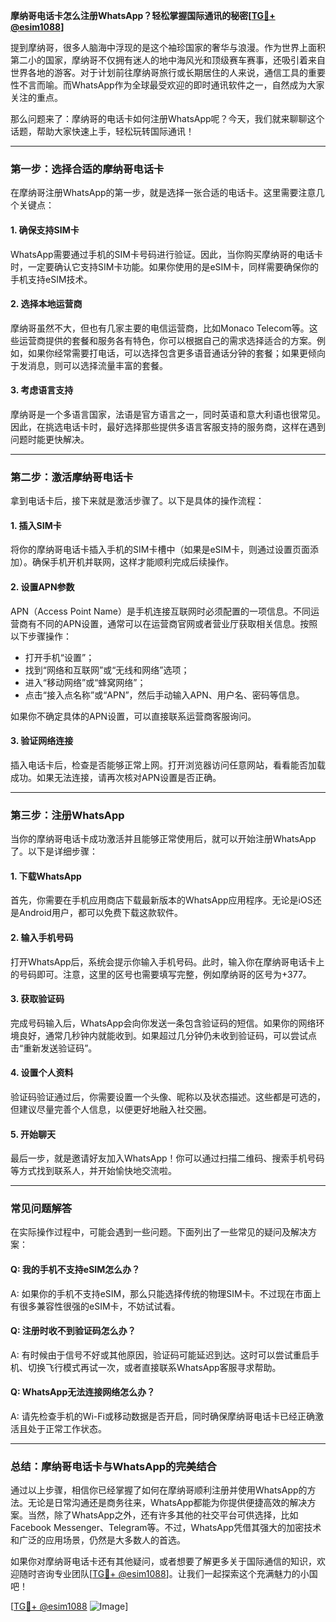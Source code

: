 **摩纳哥电话卡怎么注册WhatsApp？轻松掌握国际通讯的秘密[[TG💪+ @esim1088](https://t.me/s/esim1088)]**

提到摩纳哥，很多人脑海中浮现的是这个袖珍国家的奢华与浪漫。作为世界上面积第二小的国家，摩纳哥不仅拥有迷人的地中海风光和顶级赛车赛事，还吸引着来自世界各地的游客。对于计划前往摩纳哥旅行或长期居住的人来说，通信工具的重要性不言而喻。而WhatsApp作为全球最受欢迎的即时通讯软件之一，自然成为大家关注的重点。

那么问题来了：摩纳哥的电话卡如何注册WhatsApp呢？今天，我们就来聊聊这个话题，帮助大家快速上手，轻松玩转国际通讯！

---

### **第一步：选择合适的摩纳哥电话卡**

在摩纳哥注册WhatsApp的第一步，就是选择一张合适的电话卡。这里需要注意几个关键点：

#### **1. 确保支持SIM卡**
WhatsApp需要通过手机的SIM卡号码进行验证。因此，当你购买摩纳哥的电话卡时，一定要确认它支持SIM卡功能。如果你使用的是eSIM卡，同样需要确保你的手机支持eSIM技术。

#### **2. 选择本地运营商**
摩纳哥虽然不大，但也有几家主要的电信运营商，比如Monaco Telecom等。这些运营商提供的套餐和服务各有特色，你可以根据自己的需求选择适合的方案。例如，如果你经常需要打电话，可以选择包含更多语音通话分钟的套餐；如果更倾向于发消息，则可以选择流量丰富的套餐。

#### **3. 考虑语言支持**
摩纳哥是一个多语言国家，法语是官方语言之一，同时英语和意大利语也很常见。因此，在挑选电话卡时，最好选择那些提供多语言客服支持的服务商，这样在遇到问题时能更快解决。

---

### **第二步：激活摩纳哥电话卡**

拿到电话卡后，接下来就是激活步骤了。以下是具体的操作流程：

#### **1. 插入SIM卡**
将你的摩纳哥电话卡插入手机的SIM卡槽中（如果是eSIM卡，则通过设置页面添加）。确保手机开机并联网，这样才能顺利完成后续操作。

#### **2. 设置APN参数**
APN（Access Point Name）是手机连接互联网时必须配置的一项信息。不同运营商有不同的APN设置，通常可以在运营商官网或者营业厅获取相关信息。按照以下步骤操作：
- 打开手机“设置”；
- 找到“网络和互联网”或“无线和网络”选项；
- 进入“移动网络”或“蜂窝网络”；
- 点击“接入点名称”或“APN”，然后手动输入APN、用户名、密码等信息。

如果你不确定具体的APN设置，可以直接联系运营商客服询问。

#### **3. 验证网络连接**
插入电话卡后，检查是否能够正常上网。打开浏览器访问任意网站，看看能否加载成功。如果无法连接，请再次核对APN设置是否正确。

---

### **第三步：注册WhatsApp**

当你的摩纳哥电话卡成功激活并且能够正常使用后，就可以开始注册WhatsApp了。以下是详细步骤：

#### **1. 下载WhatsApp**
首先，你需要在手机应用商店下载最新版本的WhatsApp应用程序。无论是iOS还是Android用户，都可以免费下载这款软件。

#### **2. 输入手机号码**
打开WhatsApp后，系统会提示你输入手机号码。此时，输入你在摩纳哥电话卡上的号码即可。注意，这里的区号也需要填写完整，例如摩纳哥的区号为+377。

#### **3. 获取验证码**
完成号码输入后，WhatsApp会向你发送一条包含验证码的短信。如果你的网络环境良好，通常几秒钟内就能收到。如果超过几分钟仍未收到验证码，可以尝试点击“重新发送验证码”。

#### **4. 设置个人资料**
验证码验证通过后，你需要设置一个头像、昵称以及状态描述。这些都是可选的，但建议尽量完善个人信息，以便更好地融入社交圈。

#### **5. 开始聊天**
最后一步，就是邀请好友加入WhatsApp！你可以通过扫描二维码、搜索手机号码等方式找到联系人，并开始愉快地交流啦。

---

### **常见问题解答**

在实际操作过程中，可能会遇到一些问题。下面列出了一些常见的疑问及解决方案：

#### **Q: 我的手机不支持eSIM怎么办？**
A: 如果你的手机不支持eSIM，那么只能选择传统的物理SIM卡。不过现在市面上有很多兼容性很强的eSIM卡，不妨试试看。

#### **Q: 注册时收不到验证码怎么办？**
A: 有时候由于信号不好或其他原因，验证码可能延迟到达。这时可以尝试重启手机、切换飞行模式再试一次，或者直接联系WhatsApp客服寻求帮助。

#### **Q: WhatsApp无法连接网络怎么办？**
A: 请先检查手机的Wi-Fi或移动数据是否开启，同时确保摩纳哥电话卡已经正确激活且处于正常工作状态。

---

### **总结：摩纳哥电话卡与WhatsApp的完美结合**

通过以上步骤，相信你已经掌握了如何在摩纳哥顺利注册并使用WhatsApp的方法。无论是日常沟通还是商务往来，WhatsApp都能为你提供便捷高效的解决方案。当然，除了WhatsApp之外，还有许多其他的社交平台可供选择，比如Facebook Messenger、Telegram等。不过，WhatsApp凭借其强大的加密技术和广泛的应用场景，仍然是大多数人的首选。

如果你对摩纳哥电话卡还有其他疑问，或者想要了解更多关于国际通信的知识，欢迎随时咨询专业团队[[TG💪+ @esim1088](https://t.me/s/esim1088)]。让我们一起探索这个充满魅力的小国吧！

[[TG💪+ @esim1088](https://t.me/s/esim1088) ![Image](https://i.postimg.cc/4NQfJmqS/Snipaste-2025-05-13-00-14-12.png)]